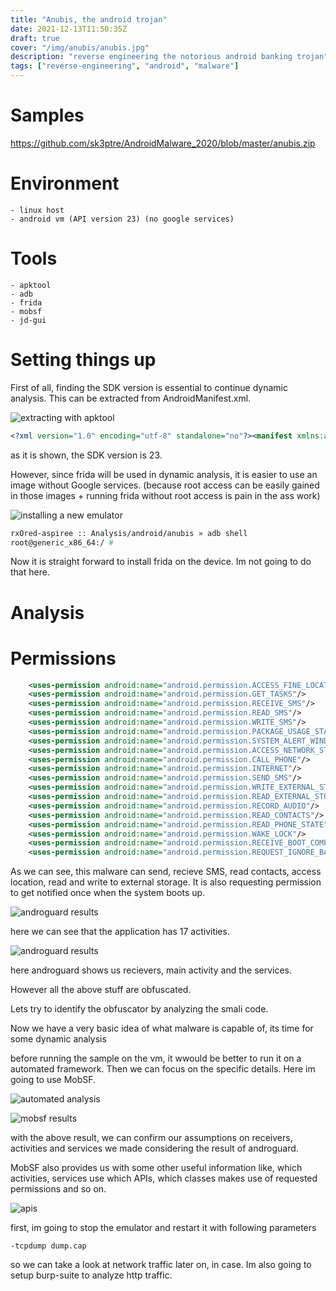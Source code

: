 ```yaml
---
title: "Anubis, the android trojan"
date: 2021-12-13T11:50:35Z
draft: true
cover: "/img/anubis/anubis.jpg"
description: "reverse engineering the notorious android banking trojan"
tags: ["reverse-engineering", "android", "malware"]
---
```


# Samples 

https://github.com/sk3ptre/AndroidMalware_2020/blob/master/anubis.zip

# Environment

    - linux host
    - android vm (API version 23) (no google services)

# Tools 
    - apktool
    - adb
    - frida
    - mobsf
    - jd-gui

# Setting things up

First of all, finding the SDK version is essential to continue dynamic analysis. This can be extracted from AndroidManifest.xml.

![extracting with apktool](/img/anubis/anubis_apktool.png) 

```xml
<?xml version="1.0" encoding="utf-8" standalone="no"?><manifest xmlns:android="http://schemas.android.com/apk/res/android" android:compileSdkVersion="23" android:compileSdkVersionCodename="6.0-2438415" package="wocwvy.czyxoxmbauu.slsa" platformBuildVersionCode="23" platformBuildVersionName="6.0-2438415">
```

as it is shown, the SDK version is 23.

However, since frida will be used in dynamic analysis, it is easier to use 
an image without Google services. (because root access can be easily gained
in those images + running frida without root access is pain in the ass work)

![installing a new emulator](/img/anubis/anubis_newemulator.png)

```bash
rxOred-aspiree :: Analysis/android/anubis » adb shell
root@generic_x86_64:/ # 

```

Now it is straight forward to install frida on the device. Im not going to 
do that here.

# Analysis 

# Permissions 

```xml
    <uses-permission android:name="android.permission.ACCESS_FINE_LOCATION"/>
    <uses-permission android:name="android.permission.GET_TASKS"/>
    <uses-permission android:name="android.permission.RECEIVE_SMS"/>
    <uses-permission android:name="android.permission.READ_SMS"/>
    <uses-permission android:name="android.permission.WRITE_SMS"/>
    <uses-permission android:name="android.permission.PACKAGE_USAGE_STATS"/>
    <uses-permission android:name="android.permission.SYSTEM_ALERT_WINDOW"/>
    <uses-permission android:name="android.permission.ACCESS_NETWORK_STATE"/>
    <uses-permission android:name="android.permission.CALL_PHONE"/>
    <uses-permission android:name="android.permission.INTERNET"/>
    <uses-permission android:name="android.permission.SEND_SMS"/>
    <uses-permission android:name="android.permission.WRITE_EXTERNAL_STORAGE"/>
    <uses-permission android:name="android.permission.READ_EXTERNAL_STORAGE"/>
    <uses-permission android:name="android.permission.RECORD_AUDIO"/>
    <uses-permission android:name="android.permission.READ_CONTACTS"/>
    <uses-permission android:name="android.permission.READ_PHONE_STATE"/>
    <uses-permission android:name="android.permission.WAKE_LOCK"/>
    <uses-permission android:name="android.permission.RECEIVE_BOOT_COMPLETED"/>
    <uses-permission android:name="android.permission.REQUEST_IGNORE_BATTERY_OPTIMIZATIONS"/>
```

As we can see, this malware can send, recieve SMS, read contacts, access location, read and write 
to external storage. It is also requesting permission to get notified once when the system boots 
up.

![androguard results](/img/anubis/anubis_androgaurd.png)

here we can see that the application has 17 activities.

![androguard results](/img/anubis/anubis_androguard.png)

here androguard shows us recievers, main activity and the services. 

However all the above stuff are obfuscated.

Lets try to identify the obfuscator by analyzing the smali code.


Now we have a very basic idea of what malware is capable of, its time for some dynamic analysis

before running the sample on the vm, it wwould be better to run it on a automated framework. Then 
we can focus on the specific details. Here im going to use MobSF.

![automated analysis](/img/anubis/anubis_mobsf.png)

![mobsf results](/img/anubis/anubis_mobsfstatic.png)

with the above result, we can confirm our assumptions on receivers, activities and services we made
considering the result of androguard.

MobSF also provides us with some other useful information like, which activities, services use 
which APIs, which classes makes use of requested permissions and so on.

![apis](/img/anubis/anubis_mobsfapi.png)



first, im going to stop the emulator and restart it with following parameters

`-tcpdump dump.cap`

so we can take a look at network traffic later on, in case. Im also going to setup burp-suite to analyze http traffic.



